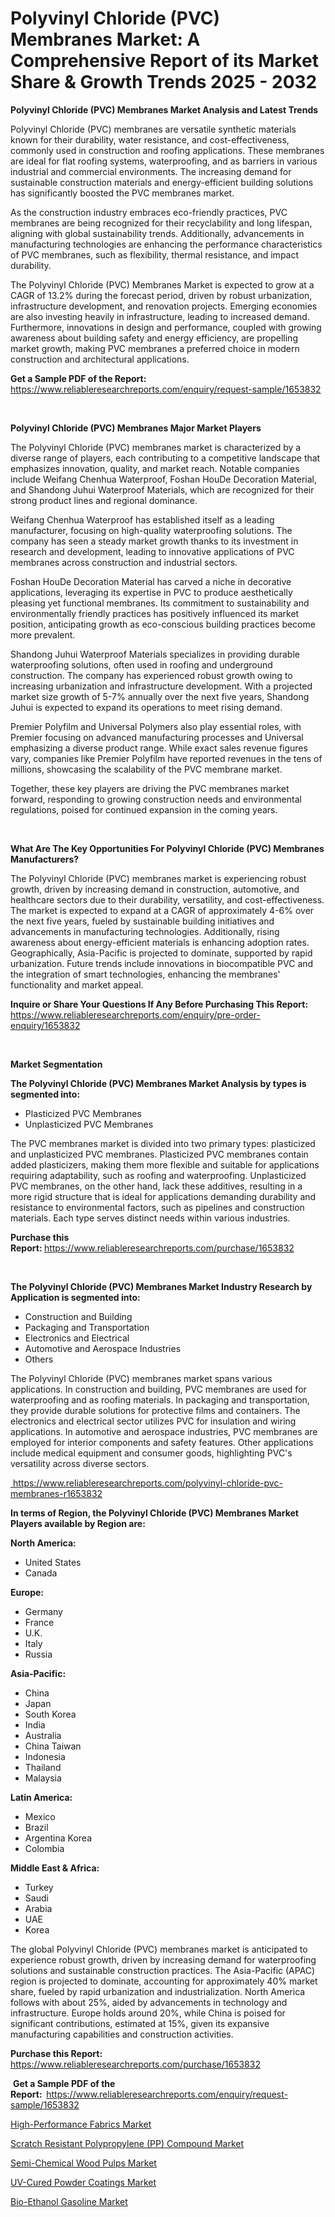 <p><h1>Polyvinyl Chloride (PVC) Membranes Market: A Comprehensive Report of its Market Share & Growth Trends 2025 - 2032</h1></p><p><strong>Polyvinyl Chloride (PVC) Membranes Market Analysis and Latest Trends</strong></p>
<p><p>Polyvinyl Chloride (PVC) membranes are versatile synthetic materials known for their durability, water resistance, and cost-effectiveness, commonly used in construction and roofing applications. These membranes are ideal for flat roofing systems, waterproofing, and as barriers in various industrial and commercial environments. The increasing demand for sustainable construction materials and energy-efficient building solutions has significantly boosted the PVC membranes market.</p><p>As the construction industry embraces eco-friendly practices, PVC membranes are being recognized for their recyclability and long lifespan, aligning with global sustainability trends. Additionally, advancements in manufacturing technologies are enhancing the performance characteristics of PVC membranes, such as flexibility, thermal resistance, and impact durability. </p><p>The Polyvinyl Chloride (PVC) Membranes Market is expected to grow at a CAGR of 13.2% during the forecast period, driven by robust urbanization, infrastructure development, and renovation projects. Emerging economies are also investing heavily in infrastructure, leading to increased demand. Furthermore, innovations in design and performance, coupled with growing awareness about building safety and energy efficiency, are propelling market growth, making PVC membranes a preferred choice in modern construction and architectural applications.</p></p>
<p><strong>Get a Sample PDF of the Report:&nbsp;</strong> <a href="https://www.reliableresearchreports.com/enquiry/request-sample/1653832?utm_campaign=34&utm_medium=2&utm_source=Github&utm_content=ia&utm_term=01022025&utm_id=polyvinyl-chloride-pvc-membranes">https://www.reliableresearchreports.com/enquiry/request-sample/1653832</a></p>
<p>&nbsp;</p>
<p><strong>Polyvinyl Chloride (PVC) Membranes Major Market Players</strong></p>
<p><p>The Polyvinyl Chloride (PVC) membranes market is characterized by a diverse range of players, each contributing to a competitive landscape that emphasizes innovation, quality, and market reach. Notable companies include Weifang Chenhua Waterproof, Foshan HouDe Decoration Material, and Shandong Juhui Waterproof Materials, which are recognized for their strong product lines and regional dominance.</p><p>Weifang Chenhua Waterproof has established itself as a leading manufacturer, focusing on high-quality waterproofing solutions. The company has seen a steady market growth thanks to its investment in research and development, leading to innovative applications of PVC membranes across construction and industrial sectors.</p><p>Foshan HouDe Decoration Material has carved a niche in decorative applications, leveraging its expertise in PVC to produce aesthetically pleasing yet functional membranes. Its commitment to sustainability and environmentally friendly practices has positively influenced its market position, anticipating growth as eco-conscious building practices become more prevalent.</p><p>Shandong Juhui Waterproof Materials specializes in providing durable waterproofing solutions, often used in roofing and underground construction. The company has experienced robust growth owing to increasing urbanization and infrastructure development. With a projected market size growth of 5-7% annually over the next five years, Shandong Juhui is expected to expand its operations to meet rising demand.</p><p>Premier Polyfilm and Universal Polymers also play essential roles, with Premier focusing on advanced manufacturing processes and Universal emphasizing a diverse product range. While exact sales revenue figures vary, companies like Premier Polyfilm have reported revenues in the tens of millions, showcasing the scalability of the PVC membrane market.</p><p>Together, these key players are driving the PVC membranes market forward, responding to growing construction needs and environmental regulations, poised for continued expansion in the coming years.</p></p>
<p>&nbsp;</p>
<p><strong>What Are The Key Opportunities For Polyvinyl Chloride (PVC) Membranes Manufacturers?</strong></p>
<p><p>The Polyvinyl Chloride (PVC) membranes market is experiencing robust growth, driven by increasing demand in construction, automotive, and healthcare sectors due to their durability, versatility, and cost-effectiveness. The market is expected to expand at a CAGR of approximately 4-6% over the next five years, fueled by sustainable building initiatives and advancements in manufacturing technologies. Additionally, rising awareness about energy-efficient materials is enhancing adoption rates. Geographically, Asia-Pacific is projected to dominate, supported by rapid urbanization. Future trends include innovations in biocompatible PVC and the integration of smart technologies, enhancing the membranes' functionality and market appeal.</p></p>
<p><strong>Inquire or Share Your Questions If Any Before Purchasing This Report:</strong> <a href="https://www.reliableresearchreports.com/enquiry/pre-order-enquiry/1653832?utm_campaign=34&utm_medium=2&utm_source=Github&utm_content=ia&utm_term=01022025&utm_id=polyvinyl-chloride-pvc-membranes">https://www.reliableresearchreports.com/enquiry/pre-order-enquiry/1653832</a></p>
<p>&nbsp;</p>
<p><strong>Market Segmentation</strong></p>
<p><strong>The Polyvinyl Chloride (PVC) Membranes Market Analysis by types is segmented into:</strong></p>
<p><ul><li>Plasticized PVC Membranes</li><li>Unplasticized PVC Membranes</li></ul></p>
<p><p>The PVC membranes market is divided into two primary types: plasticized and unplasticized PVC membranes. Plasticized PVC membranes contain added plasticizers, making them more flexible and suitable for applications requiring adaptability, such as roofing and waterproofing. Unplasticized PVC membranes, on the other hand, lack these additives, resulting in a more rigid structure that is ideal for applications demanding durability and resistance to environmental factors, such as pipelines and construction materials. Each type serves distinct needs within various industries.</p></p>
<p><strong>Purchase this Report:&nbsp;</strong><a href="https://www.reliableresearchreports.com/purchase/1653832?utm_campaign=34&utm_medium=2&utm_source=Github&utm_content=ia&utm_term=01022025&utm_id=polyvinyl-chloride-pvc-membranes">https://www.reliableresearchreports.com/purchase/1653832</a></p>
<p>&nbsp;</p>
<p><strong>The Polyvinyl Chloride (PVC) Membranes Market Industry Research by Application is segmented into:</strong></p>
<p><ul><li>Construction and Building</li><li>Packaging and Transportation</li><li>Electronics and Electrical</li><li>Automotive and Aerospace Industries</li><li>Others</li></ul></p>
<p><p>The Polyvinyl Chloride (PVC) membranes market spans various applications. In construction and building, PVC membranes are used for waterproofing and as roofing materials. In packaging and transportation, they provide durable solutions for protective films and containers. The electronics and electrical sector utilizes PVC for insulation and wiring applications. In automotive and aerospace industries, PVC membranes are employed for interior components and safety features. Other applications include medical equipment and consumer goods, highlighting PVC's versatility across diverse sectors.</p></p>
<p><a href="https://www.reliableresearchreports.com/polyvinyl-chloride-pvc-membranes-r1653832?utm_campaign=34&utm_medium=2&utm_source=Github&utm_content=ia&utm_term=01022025&utm_id=polyvinyl-chloride-pvc-membranes">&nbsp;https://www.reliableresearchreports.com/polyvinyl-chloride-pvc-membranes-r1653832</a></p>
<p><strong>In terms of Region, the Polyvinyl Chloride (PVC) Membranes Market Players available by Region are:</strong></p>
<p>
    <p> <strong> North America: </strong>
        <ul>
            <li>United States</li>
            <li>Canada</li>
        </ul>
        </p> 
    <p> <strong> Europe: </strong>
        <ul>
            <li>Germany</li>
            <li>France</li>
            <li>U.K.</li>
            <li>Italy</li>
            <li>Russia</li>
        </ul>
        </p> 
    <p> <strong> Asia-Pacific: </strong>
        <ul>
            <li>China</li>
            <li>Japan</li>
            <li>South Korea</li>
            <li>India</li>
            <li>Australia</li>
            <li>China Taiwan</li>
            <li>Indonesia</li>
            <li>Thailand</li>
            <li>Malaysia</li>
        </ul>
        </p> 
    <p> <strong> Latin America: </strong>
        <ul>
            <li>Mexico</li>
            <li>Brazil</li>
            <li>Argentina Korea</li>
            <li>Colombia</li>
        </ul>
        </p> 
    <p> <strong> Middle East & Africa: </strong>
        <ul>
            <li>Turkey</li>
            <li>Saudi</li>
            <li>Arabia</li>
            <li>UAE</li>
            <li>Korea</li>
        </ul>
    </p>
    </p>
<p><p>The global Polyvinyl Chloride (PVC) membranes market is anticipated to experience robust growth, driven by increasing demand for waterproofing solutions and sustainable construction practices. The Asia-Pacific (APAC) region is projected to dominate, accounting for approximately 40% market share, fueled by rapid urbanization and industrialization. North America follows with about 25%, aided by advancements in technology and infrastructure. Europe holds around 20%, while China is poised for significant contributions, estimated at 15%, given its expansive manufacturing capabilities and construction activities.</p></p>
<p><strong>Purchase this Report: </strong><a href="https://www.reliableresearchreports.com/purchase/1653832?utm_campaign=34&utm_medium=2&utm_source=Github&utm_content=ia&utm_term=01022025&utm_id=polyvinyl-chloride-pvc-membranes">https://www.reliableresearchreports.com/purchase/1653832</a></p>
<p>&nbsp;<strong>Get a Sample PDF of the Report:&nbsp;&nbsp;</strong><a href="https://www.reliableresearchreports.com/enquiry/request-sample/1653832?utm_campaign=34&utm_medium=2&utm_source=Github&utm_content=ia&utm_term=01022025&utm_id=polyvinyl-chloride-pvc-membranes">https://www.reliableresearchreports.com/enquiry/request-sample/1653832</a></p>
<p><strong></strong></p>
<p><p><a href="https://github.com/eusoffyhanty/Market-Research-Report-List-1/blob/main/high-performance-fabrics-market.md?utm_campaign=34&utm_medium=2&utm_source=Github&utm_content=ia&utm_term=01022025&utm_id=polyvinyl-chloride-pvc-membranes">High-Performance Fabrics Market</a></p><p><a href="https://github.com/guneycigdem35/Market-Research-Report-List-5/blob/main/scratch-resistant-polypropylene-pp-compound-market.md?utm_campaign=34&utm_medium=2&utm_source=Github&utm_content=ia&utm_term=01022025&utm_id=polyvinyl-chloride-pvc-membranes">Scratch Resistant Polypropylene (PP) Compound Market</a></p><p><a href="https://github.com/alasmyayock/Market-Research-Report-List-1/blob/main/semi-chemical-wood-pulps-market.md?utm_campaign=34&utm_medium=2&utm_source=Github&utm_content=ia&utm_term=01022025&utm_id=polyvinyl-chloride-pvc-membranes">Semi-Chemical Wood Pulps Market</a></p><p><a href="https://github.com/aksayvoogdt/Market-Research-Report-List-1/blob/main/uv-cured-powder-coatings-market.md?utm_campaign=34&utm_medium=2&utm_source=Github&utm_content=ia&utm_term=01022025&utm_id=polyvinyl-chloride-pvc-membranes">UV-Cured Powder Coatings Market</a></p><p><a href="https://github.com/itayjedhe/Market-Research-Report-List-1/blob/main/bio-ethanol-gasoline-market.md?utm_campaign=34&utm_medium=2&utm_source=Github&utm_content=ia&utm_term=01022025&utm_id=polyvinyl-chloride-pvc-membranes">Bio-Ethanol Gasoline Market</a></p></p>